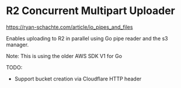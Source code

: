 # R2 Concurrent Multipart Uploader

https://ryan-schachte.com/article/io_pipes_and_files

Enables uploading to R2 in parallel using Go pipe reader and the s3 manager.

Note: This is using the older AWS SDK V1 for Go

TODO:
- Support bucket creation via Cloudflare HTTP header
